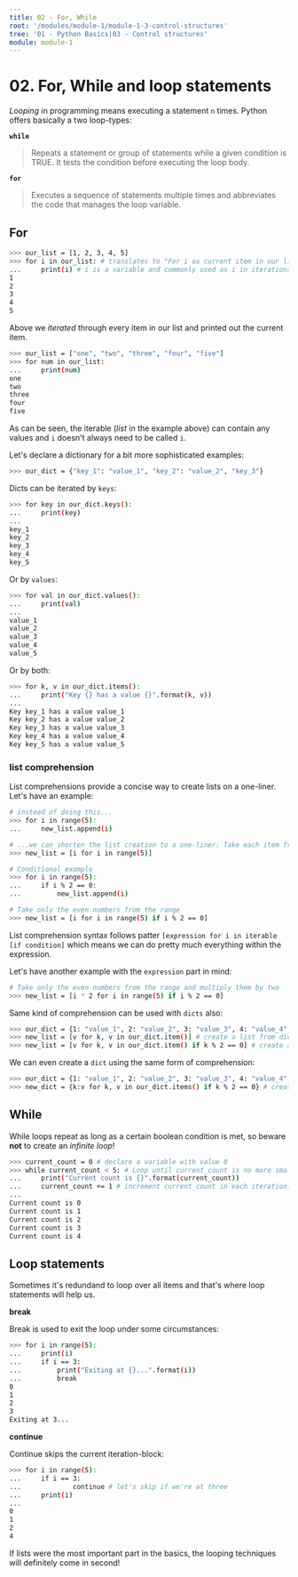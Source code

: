 ```yaml
---
title: 02 - For, While
root: '/modules/module-1/module-1-3-control-structures'
tree: '01 - Python Basics|03 - Control structures'
module: module-1
---
```


# 02. For, While and loop statements

_Looping_ in programming means executing a statement `n` times. Python offers basically a two loop-types:

**`while`**

> Repeats a statement or group of statements while a given condition is TRUE. It tests the condition before executing the loop body.

**`for`**

> Executes a sequence of statements multiple times and abbreviates the code that manages the loop variable.

## For

```bash
>>> our_list = [1, 2, 3, 4, 5]
>>> for i in our_list: # translates to "For i as current item in our list do stuff"
...     print(i) # i is a variable and commonly used as i in iterations
1
2
3
4
5
```

Above we _iterated_ through every item in our list and printed out the current item.

```bash
>>> our_list = ["one", "two", "three", "four", "five"]
>>> for num in our_list:
...     print(num)
one
two
three
four
five
```

As can be seen, the iterable (_list_ in the example above) can contain any values and `i` doesn't always need to be called `i`.

Let's declare a dictionary for a bit more sophisticated examples:

```bash
>>> our_dict = {"key_1": "value_1", "key_2": "value_2", "key_3"}
```

Dicts can be iterated by `keys`:

```bash
>>> for key in our_dict.keys():
...     print(key)
...
key_1
key_2
key_3
key_4
key_5
```

Or by `values`:

```bash
>>> for val in our_dict.values():
...     print(val)
...
value_1
value_2
value_3
value_4
value_5
```

Or by both:

```bash
>>> for k, v in our_dict.items():
...     print("Key {} has a value {}".format(k, v))
...
Key key_1 has a value value_1
Key key_2 has a value value_2
Key key_3 has a value value_3
Key key_4 has a value value_4
Key key_5 has a value value_5
```

### list comprehension

List comprehensions provide a concise way to create lists on a one-liner. Let's have an example:

```bash
# instead of doing this...
>>> for i in range(5):
...     new_list.append(i)

# ...we can shorten the list creation to a one-liner: Take each item from the for-loop and append it to our variable using bracket-notation
>>> new_list = [i for i in range(5)]

# Conditional example
>>> for i in range(5):
...     if i % 2 == 0:
...         new_list.append(i)

# Take only the even numbers from the range
>>> new_list = [i for i in range(5) if i % 2 == 0]
```

List comprehension syntax follows patter `[expression for i in iterable [if condition]` which means we can do pretty much everything within the expression.

Let's have another example with the `expression` part in mind:

```bash
# Take only the even numbers from the range and multiply them by two
>>> new_list = [i * 2 for i in range(5) if i % 2 == 0]
```

Same kind of comprehension can be used with `dicts` also:

```bash
>>> our_dict = {1: "value_1", 2: "value_2", 3: "value_3", 4: "value_4", 5: "value_5"}
>>> new_list = [v for k, v in our_dict.item()] # create a list from dict values
>>> new_list = [v for k, v in our_dict.item() if k % 2 == 0] # create a list from dict values if key is even number
```

We can even create a `dict` using the same form of comprehension:

```bash
>>> our_dict = {1: "value_1", 2: "value_2", 3: "value_3", 4: "value_4", 5: "value_5"}
>>> new_dict = {k:v for k, v in our_dict.items() if k % 2 == 0} # create a dict if key is even number
```

## While

While loops repeat as long as a certain boolean condition is met, so beware **not** to create an _infinite loop_!

```bash
>>> current_count = 0 # declare a variable with value 0
>>> while current_count < 5: # Loop until current_count is no more smaller than 5
...     print("Current count is {}".format(current_count))
...     current_count += 1 # increment current_count in each iteration. Highly important as otherwise we'll create the infamous infinite loop and never get out of the office :(
...
Current count is 0
Current count is 1
Current count is 2
Current count is 3
Current count is 4
```

## Loop statements

Sometimes it's redundand to loop over all items and that's where loop statements will help us.

**break**

Break is used to exit the loop under some circumstances:

```bash
>>> for i in range(5):
...     print(i)
...     if i == 3:
...         print("Exiting at {}...".format(i))
...         break
0
1
2
3
Exiting at 3...
```

**continue**

Continue skips the current iteration-block:

```bash
>>> for i in range(5):
...     if i == 3:
...             continue # let's skip if we're at three
...     print(i)
...
0
1
2
4
```

If lists were the most important part in the basics, the looping techniques will definitely come in second!
